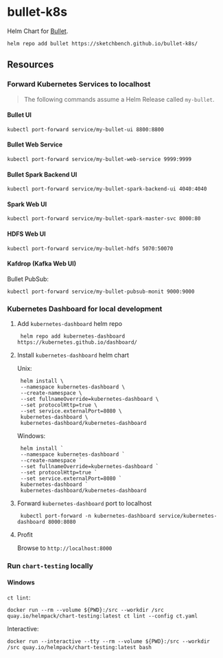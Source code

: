 # bullet-k8s

Helm Chart for [Bullet](https://bullet-db.github.io/).

    helm repo add bullet https://sketchbench.github.io/bullet-k8s/

## Resources

### Forward Kubernetes Services to localhost

> The following commands assume a Helm Release called `my-bullet`.

#### Bullet UI

    kubectl port-forward service/my-bullet-ui 8800:8800

#### Bullet Web Service

    kubectl port-forward service/my-bullet-web-service 9999:9999

#### Bullet Spark Backend UI

    kubectl port-forward service/my-bullet-spark-backend-ui 4040:4040

#### Spark Web UI

    kubectl port-forward service/my-bullet-spark-master-svc 8000:80

#### HDFS Web UI

    kubectl port-forward service/my-bullet-hdfs 5070:50070

#### Kafdrop (Kafka Web UI)

Bullet PubSub:

    kubectl port-forward service/my-bullet-pubsub-monit 9000:9000

### Kubernetes Dashboard for local development

1. Add `kubernetes-dashboard` helm repo

        helm repo add kubernetes-dashboard https://kubernetes.github.io/dashboard/

2. Install `kubernetes-dashboard` helm chart

    Unix:

        helm install \
        --namespace kubernetes-dashboard \
        --create-namespace \
        --set fullnameOverride=kubernetes-dashboard \
        --set protocolHttp=true \
        --set service.externalPort=8080 \
        kubernetes-dashboard \
        kubernetes-dashboard/kubernetes-dashboard

    Windows:

        helm install `
        --namespace kubernetes-dashboard `
        --create-namespace `
        --set fullnameOverride=kubernetes-dashboard `
        --set protocolHttp=true `
        --set service.externalPort=8080 `
        kubernetes-dashboard `
        kubernetes-dashboard/kubernetes-dashboard

3. Forward `kubernetes-dashboard` port to localhost

        kubectl port-forward -n kubernetes-dashboard service/kubernetes-dashboard 8000:8080

4. Profit

    Browse to `http://localhost:8000`

### Run `chart-testing` locally

#### Windows

`ct lint`:

    docker run --rm --volume ${PWD}:/src --workdir /src quay.io/helmpack/chart-testing:latest ct lint --config ct.yaml

Interactive:

    docker run --interactive --tty --rm --volume ${PWD}:/src --workdir /src quay.io/helmpack/chart-testing:latest bash
